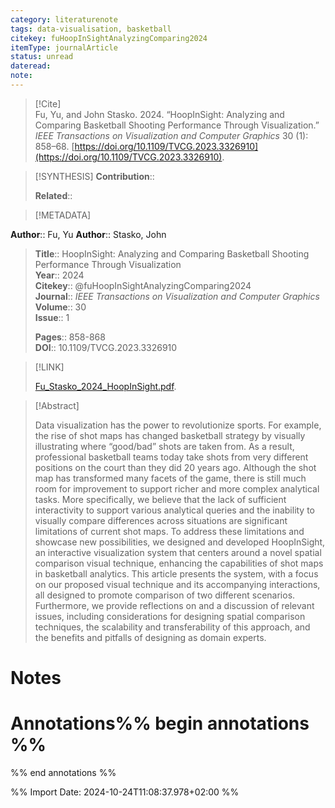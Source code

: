 ```yaml
---
category: literaturenote
tags: data-visualisation, basketball
citekey: fuHoopInSightAnalyzingComparing2024
itemType: journalArticle
status: unread  
dateread:  
note: 
---
```


> [!Cite]  
> Fu, Yu, and John Stasko. 2024. “HoopInSight: Analyzing and Comparing Basketball Shooting Performance Through Visualization.” _IEEE Transactions on Visualization and Computer Graphics_ 30 (1): 858–68. [https://doi.org/10.1109/TVCG.2023.3326910](https://doi.org/10.1109/TVCG.2023.3326910).

> [!SYNTHESIS] 
>**Contribution**::
>
>**Related**:: 
>

> [!METADATA]  
>
**Author**:: Fu, Yu
**Author**:: Stasko, John<br>
> **Title**:: HoopInSight: Analyzing and Comparing Basketball Shooting Performance Through Visualization    
> **Year**:: 2024     
> **Citekey**:: @fuHoopInSightAnalyzingComparing2024    
>**Journal**:: *IEEE Transactions on Visualization and Computer Graphics*    
>**Volume**:: 30    
>**Issue**:: 1     
>    
>    
>     
> **Pages**:: 858-868    
>**DOI**:: 10.1109/TVCG.2023.3326910    
>

> [!LINK] 
>
> [Fu_Stasko_2024_HoopInSight.pdf](file:///Users/steven/Library/Mobile%20Documents/com~apple~CloudDocs/Zotero/bibliography/IEEE%20Transactions%20on%20Visualization%20and%20Computer%20Graphics/2024/Fu_Stasko_2024_HoopInSight.pdf).

>[!Abstract]
>
>Data visualization has the power to revolutionize sports. For example, the rise of shot maps has changed basketball strategy by visually illustrating where “good/bad” shots are taken from. As a result, professional basketball teams today take shots from very different positions on the court than they did 20 years ago. Although the shot map has transformed many facets of the game, there is still much room for improvement to support richer and more complex analytical tasks. More specifically, we believe that the lack of sufficient interactivity to support various analytical queries and the inability to visually compare differences across situations are significant limitations of current shot maps. To address these limitations and showcase new possibilities, we designed and developed HoopInSight, an interactive visualization system that centers around a novel spatial comparison visual technique, enhancing the capabilities of shot maps in basketball analytics. This article presents the system, with a focus on our proposed visual technique and its accompanying interactions, all designed to promote comparison of two different scenarios. Furthermore, we provide reflections on and a discussion of relevant issues, including considerations for designing spatial comparison techniques, the scalability and transferability of this approach, and the benefits and pitfalls of designing as domain experts.
>>


# Notes<br>
# Annotations%% begin annotations %%  
 
  
%% end annotations %%

%% Import Date: 2024-10-24T11:08:37.978+02:00 %%
